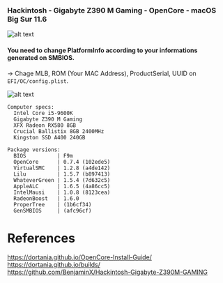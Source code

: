 ### Hackintosh - Gigabyte Z390 M Gaming - OpenCore - macOS Big Sur 11.6

![alt text](https://github.com/natanlins/hackintosh/blob/main/Images/cpu.png)

  #### You need to change PlatformInfo according to your informations generated on SMBIOS.
  → Chage MLB, ROM (Your MAC Address), ProductSerial, UUID on ```EFI/OC/config.plist```.
  
  ![alt text](https://github.com/natanlins/hackintosh/blob/main/Images/config.png)
```
Computer specs:
  Intel Core i5-9600K
  Gigabyte Z390 M Gaming
  XFX Radeon RX580 8GB
  Crucial Ballistix 8GB 2400MHz
  Kingston SSD A400 240GB
```
```
Package versions:
  BIOS          | F9m
  OpenCore      | 0.7.4 (102ede5)
  VirtualSMC    | 1.2.8 (a4de142)
  Lilu          | 1.5.7 (b897413)
  WhateverGreen | 1.5.4 (7d632c5)
  AppleALC      | 1.6.5 (4a86cc5)
  IntelMausi    | 1.0.8 (8123cea)
  RadeonBoost   | 1.6.0
  ProperTree    | (1b6cf34)
  GenSMBIOS     | (afc96cf)
```
# References
https://dortania.github.io/OpenCore-Install-Guide/
<br>
https://dortania.github.io/builds/
<br>
https://github.com/BenjaminX/Hackintosh-Gigabyte-Z390M-GAMING
